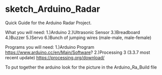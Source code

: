 # sketch_Arduino_Radar

  Quick Guide for the Arduino Radar Project.
  
  What you will need:
  1.)Arduino
  2.)Ultrasonic Sensor
  3.)Breadboard
  4.)Buzzer
  5.)Servo
  6.)Bunch of jumping wires (male-male, male-female)
  
  Programs you will need:
  1.)Arduino Program 
  https://www.arduino.cc/en/Main/Software?
  2.)Processing 3 (3.3.7 most recent update)
  https://processing.org/download/
  
  To put together the arduino look for the picture in the Arduino_Ra_Build file 
